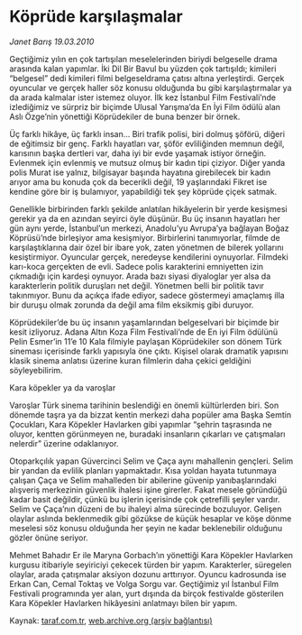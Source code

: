 # Köprüde karşılaşmalar

*Janet Barış 19.03.2010*

<div class="yazi"><p>Geçtiğimiz yılın en çok tartışılan meselelerinden biriydi belgeselle drama arasında kalan yapımlar. İki Dil Bir Bavul bu yüzden çok tartışıldı; kimileri “belgesel” dedi kimileri filmi belgeseldrama çatısı altına yerleştirdi. Gerçek oyuncular ve gerçek haller söz konusu olduğunda bu gibi karşılaştırmalar ya da arada kalmalar ister istemez oluyor. İlk kez İstanbul Film Festivali’nde izlediğimiz ve sürpriz bir biçimde Ulusal Yarışma’da En İyi Film ödülü alan Aslı Özge’nin yönettiği Köprüdekiler de buna benzer bir örnek.</p>
<p>Üç farklı hikâye, üç farklı insan... Biri trafik polisi, biri dolmuş şöförü, diğeri de eğitimsiz bir genç. Farklı hayatları var, şöför evliliğinden memnun değil, karısının başka dertleri var, daha iyi bir evde yaşamak istiyor örneğin. Evlenmek için evlenmiş ve mutsuz olmuş bir kadın tipi çiziyor. Diğer yanda polis Murat ise yalnız, bilgisayar başında hayatına girebilecek bir kadın arıyor ama bu konuda çok da becerikli değil, 19 yaşlarındaki Fikret ise kendine göre bir iş bulamıyor, yapabildiği tek şey köprüde çiçek satmak.</p>
<p>Genellikle birbirinden farklı şekilde anlatılan hikâyelerin bir yerde kesişmesi gerekir ya da en azından seyirci öyle düşünür. Bu üç insanın hayatları her gün aynı yerde, İstanbul’un merkezi, Anadolu’yu Avrupa’ya bağlayan Boğaz Köprüsü’nde birleşiyor ama kesişmiyor. Birbirlerini tanımıyorlar, filmde de karşılaştıklarına dair özel bir ibare yok, zaten yönetmen de bilerek yollarını kesiştirmiyor. Oyuncular gerçek, neredeyse kendilerini oynuyorlar. Filmdeki karı-koca gerçekten de evli. Sadece polis karakterini emniyetten izin çıkmadığı için kardeşi oynuyor. Arada bazı siyasi diyaloglar yer alsa da karakterlerin politik duruşları net değil. Yönetmen belli bir politik tavır takınmıyor. Bunu da açıkça ifade ediyor, sadece göstermeyi amaçlamış illa bir duruşu olmak zorunda da değil ama film eksikmiş gibi duruyor.</p>
<p>Köprüdekiler’de bu üç insanın yaşamlarından belgeselvari bir biçimde bir kesit izliyoruz. Adana Altın Koza Film Festivali’nde de En iyi Film ödülünü Pelin Esmer’in 11’e 10 Kala filmiyle paylaşan Köprüdekiler son dönem Türk sineması içerisinde farklı yapısıyla öne çıktı. Kişisel olarak dramatik yapısını klasik sinema anlatısı üzerine kuran filmlerin daha çekici geldiğini söyleyebilirim.</p>
<p>Kara köpekler ya da varoşlar</p>
<p>Varoşlar Türk sinema tarihinin beslendiği en önemli kültürlerden biri. Son dönemde taşra ya da bizzat kentin merkezi daha popüler ama Başka Semtin Çocukları, Kara Köpekler Havlarken gibi yapımlar “şehrin taşrasında ne oluyor, kentten görünmeyen ne, buradaki insanların çıkarları ve çatışmaları nelerdir” üzerine odaklanıyor.</p>
<p>Otoparkçılık yapan Güvercinci Selim ve Çaça aynı mahallenin gençleri. Selim bir yandan da evlilik planları yapmaktadır. Kısa yoldan hayata tutunmaya çalışan Çaça ve Selim mahalleden bir abilerine güvenip yanıbaşlarındaki alışveriş merkezinin güvenlik ihalesi işine girerler. Fakat mesele göründüğü kadar basit değildir, çünkü bu işlerin içerisinde çok çetrefilli şeyler vardır. Selim ve Çaça’nın düzeni de bu ihaleyi alma sürecinde bozuluyor. Gelişen olaylar aslında beklenmedik gibi gözükse de küçük hesaplar ve köşe dönme meselesi söz konusu olduğunda her şeyin ne kadar beklenebilir olduğunu gözler önüne seriyor.</p>
<p>Mehmet Bahadır Er ile Maryna Gorbach’ın yönettiği Kara Köpekler Havlarken kurgusu itibariyle seyiriciyi çekecek türden bir yapım. Karakterler, süregelen olaylar, arada çatışmalar aksiyon dozunu arttırıyor. Oyuncu kadrosunda ise Erkan Can, Cemal Toktaş ve Volga Sorgu var. Geçtiğimiz yıl İstanbul Film Festivali programında yer alan, yurt dışında da birçok festivalde gösterilen Kara Köpekler Havlarken hikâyesini anlatmayı bilen bir yapım.</p></div>

Kaynak: [taraf.com.tr](http://www.taraf.com.tr:80/makale/10527.htm), [web.archive.org (arşiv bağlantısı)](http://web.archive.org/web/20100407121248/http://www.taraf.com.tr:80/makale/10527.htm)
